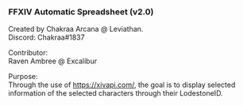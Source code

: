 ### FFXIV Automatic Spreadsheet (v2.0)
Created by Chakraa Arcana @ Leviathan.  
Discord: Chakraa#1837

Contributor:  
Raven Ambree @ Excalibur

Purpose:  
Through the use of https://xivapi.com/, the goal is to display selected information of the
selected characters through their LodestoneID.
